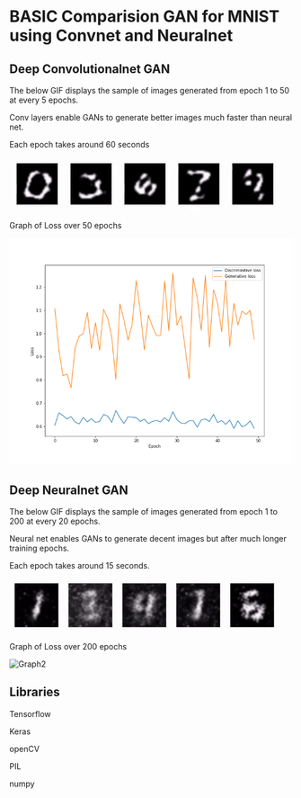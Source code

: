 # BASIC Comparision GAN for MNIST using Convnet and Neuralnet


## Deep Convolutionalnet GAN
The below GIF displays the sample of images generated from epoch 1 to 50 at every 5 epochs.

Conv layers enable GANs to generate better images much faster than neural net.

Each epoch takes around 60 seconds

![Images_generated_using_conv_net](/images/gan_cnn/digits/cnn_epoch_1_50.gif?raw=true "Images Generated using Conv Layers in GAN architecture")

Graph of Loss over 50 epochs

![Graph1](/images/gan_cnn/conv_gan_loss.png?raw=true "Graph of the loss over 50 epochs")

## Deep Neuralnet GAN
The below GIF displays the sample of images generated from epoch 1 to 200 at every 20 epochs.

Neural net enables GANs to generate decent images but after much longer training epochs.

Each epoch takes around 15 seconds.

![Images_generated_using_conv_net](/images/gan_neuralnet/digits/gan_nn_epoch_1_to_200.gif?raw=true "Images Generated using NeuralNet Layers in GAN architecture")

Graph of Loss over 200 epochs

![Graph2](/images/gan_cnn/gan_neural_loss.png.png?raw=true "Graph of the loss over 200 epochs")

## Libraries
Tensorflow

Keras

openCV

PIL

numpy




